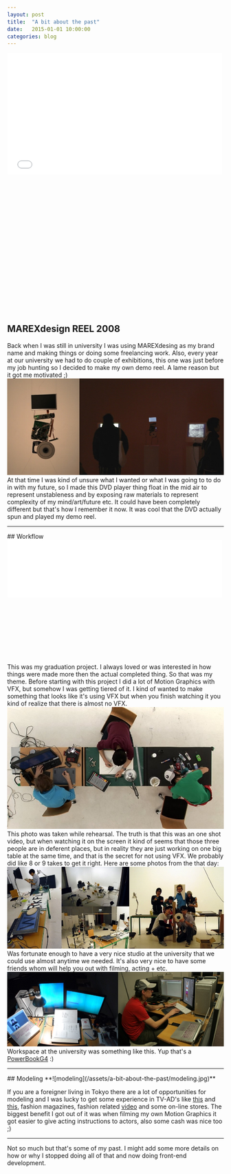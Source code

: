 ```yaml
---
layout: post
title:  "A bit about the past"
date:   2015-01-01 10:00:00
categories: blog
---
```


<div class="video-container" style="padding-bottom: 62.25%;">
<iframe src="//player.vimeo.com/video/50461073?title=0&amp;byline=0&amp;portrait=0" width="500" height="282" frameborder="0"></iframe>
</div>

## MAREXdesign REEL 2008
Back when I was still in university I was using MAREXdesing as my brand name and making things or doing some freelancing work. Also, every year at our university we had to do couple of exhibitions, this one was just before my job hunting so I decided to make my own demo reel. A lame reason but it got me motivated ;)
![MAREXdesign REEL 2008](/assets/a-bit-about-the-past/demoreel-2008.jpg)
At that time I was kind of unsure what I wanted or what I was going to to do in with my future, so I made this DVD player thing float in the mid air to represent unstableness and by exposing raw materials to represent complexity of my mind/art/future etc. It could have been completely different but that's how I remember it now. It was cool that the DVD actually spun and played my demo reel.

<hr>
## Workflow
<div class="video-container" style="padding-bottom: 27%;">
<iframe src="//player.vimeo.com/video/50513026?title=0&amp;byline=0&amp;portrait=0" width="500" height="133" frameborder="0"></iframe>
</div>

This was my graduation project. I always loved or was interested in how things were made more then the actual completed thing. So that was my theme. Before starting with this project I did a lot of Motion Graphics with VFX, but somehow I was getting tiered of it. I kind of wanted to make something that looks like it's using VFX but when you finish watching it you kind of realize that there is almost no VFX.
![Workflow](/assets/a-bit-about-the-past/workflow-table.jpg)
This photo was taken while rehearsal. The truth is that this was an one shot video, but when watching it on the screen it kind of seems that those three people are in deferent places, but in reality they are just working on one big table at the same time, and that is the secret for not using VFX. We probably did like 8 or 9 takes to get it right. Here are some photos from the that day:
![Workflow backs tage](/assets/a-bit-about-the-past/workflow-backstage.jpg)
Was fortunate enough to have a very nice studio at the university that we could use almost anytime we needed. It's also very nice to have some friends whom will help you out with filming, acting + etc.
![Workspace](/assets/a-bit-about-the-past/workspace.jpg)
Workspace at the university was something like this. Yup that's a [PowerBookG4](http://apple-history.com/compare/pg4_15167/mbp_15_mid_12) :)

<hr>
## Modeling
**![modeling](/assets/a-bit-about-the-past/modeling.jpg)**

If you are a foreigner living in Tokyo there are a lot of opportunities for modeling and I was lucky to get some experience in TV-AD's like [this](https://www.youtube.com/watch?v=MpWq3SaCzJg) and [this](https://www.youtube.com/watch?v=GIxPNFkwO8A), fashion magazines, fashion related [video](https://www.youtube.com/watch?v=tu1fvd6-u-U) and some on-line stores. The biggest benefit I got out of it was when filming my own Motion Graphics it got easier to give acting instructions to actors, also some cash was nice too ;)

<hr>
Not so much but that's some of my past. I might add some more details on how or why I stopped doing all of that and now doing front-end development.
